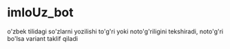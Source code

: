 # imloUz_bot
o'zbek tilidagi so'zlarni yozilishi to'g'ri yoki noto'g'riligini tekshiradi, noto'g'ri bo'lsa variant taklif qiladi
